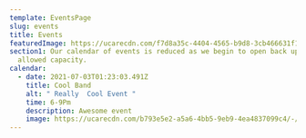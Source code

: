 ```yaml
---
template: EventsPage
slug: events
title: Events
featuredImage: https://ucarecdn.com/f7d8a35c-4404-4565-b9d8-3cb466631f12/-/crop/1723x1008/677,0/-/preview/
section1: Our calendar of events is reduced as we begin to open back up to the
  allowed capacity.
calendar:
  - date: 2021-07-03T01:23:03.491Z
    title: Cool Band
    alt: " Really  Cool Event "
    time: 6-9Pm
    description: Awesome event
    image: https://ucarecdn.com/b793e5e2-a5a6-4bb5-9eb9-4ea4837099c4/-/crop/172x166/54,0/-/preview/
---
```

